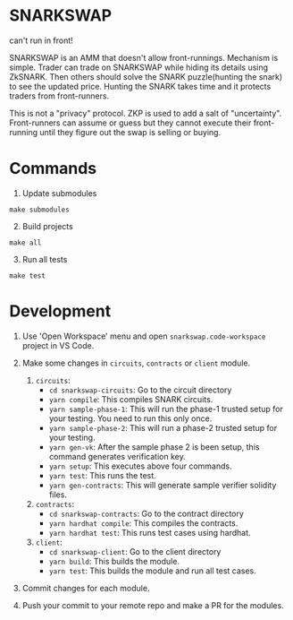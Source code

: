 # SNARKSWAP

can't run in front!

SNARKSWAP is an AMM that doesn't allow front-runnings. Mechanism is simple. Trader can trade on SNARKSWAP while hiding its details using ZkSNARK. Then others should solve the SNARK puzzle(hunting the snark) to see the updated price. Hunting the SNARK takes time and it protects traders from front-runners.

This is not a "privacy" protocol. ZKP is used to add a salt of "uncertainty". Front-runners can assume or guess but they cannot execute their front-running until they figure out the swap is selling or buying.

# Commands

1. Update submodules

```
make submodules
```

2. Build projects

```
make all
```

3. Run all tests
```
make test
```

# Development

1. Use 'Open Workspace' menu and open `snarkswap.code-workspace` project in VS Code.

2. Make some changes in `circuits`, `contracts` or `client` module.

    1. `circuits`:
        * `cd snarkswap-circuits`: Go to the circuit directory
        * `yarn compile`: This compiles SNARK circuits.
        * `yarn sample-phase-1`: This will run the phase-1 trusted setup for your testing. You need to run this only once.
        * `yarn sample-phase-2`: This will run a phase-2 trusted setup for your testing.
        * `yarn gen-vk`: After the sample phase 2 is been setup, this command generates verification key.
        * `yarn setup`: This executes above four commands.
        * `yarn test`: This runs the test.
        * `yarn gen-contracts`: This will generate sample verifier solidity files.
    1. `contracts`:
        * `cd snarkswap-contracts`: Go to the contract directory
        * `yarn hardhat compile`: This compiles the contracts.
        * `yarn hardhat test`: This runs test cases using hardhat.
    1. `client`:
        * `cd snarkswap-client`: Go to the client directory
        * `yarn build`: This builds the module.
        * `yarn test`: This builds the module and run all test cases.

3. Commit changes for each module.

4. Push your commit to your remote repo and make a PR for the modules.
